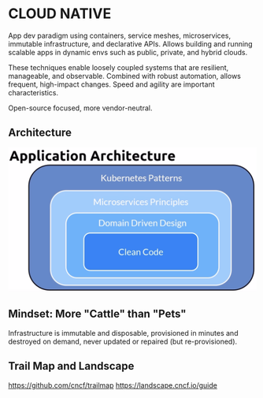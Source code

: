 # CLOUD NATIVE

App dev paradigm using containers, service meshes, microservices, immutable infrastructure, and declarative APIs. Allows building and running scalable apps in dynamic envs such as public, private, and hybrid clouds.

These techniques enable loosely coupled systems that are resilient, manageable, and observable. Combined with robust automation, allows frequent, high-impact changes. Speed and agility are important characteristics.

Open-source focused, more vendor-neutral.

## Architecture

![App Architecture](../img/app-arch.png)

## Mindset: More "Cattle" than "Pets"

Infrastructure is immutable and disposable, provisioned in minutes and destroyed on demand, never updated or repaired (but re-provisioned).

## Trail Map and Landscape

<https://github.com/cncf/trailmap>
<https://landscape.cncf.io/guide>
